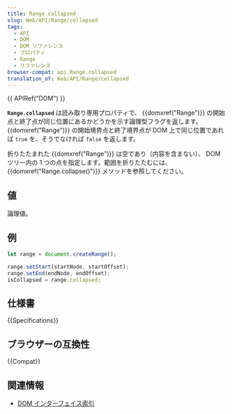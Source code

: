 ```yaml
---
title: Range.collapsed
slug: Web/API/Range/collapsed
tags:
  - API
  - DOM
  - DOM リファレンス
  - プロパティ
  - Range
  - リファレンス
browser-compat: api.Range.collapsed
translation_of: Web/API/Range/collapsed
---
```

{{ APIRef("DOM") }}

**`Range.collapsed`** は読み取り専用プロパティで、 {{domxref("Range")}} の開始点と終了点が同じ位置にあるかどうかを示す論理型フラグを返します。 {{domxref("Range")}} の開始境界点と終了境界点が DOM 上で同じ位置であれば `true` を、そうでなければ `false` を返します。

折りたたまれた {{domxref("Range")}} は空であり（内容を含まない）、 DOM ツリー内の 1 つの点を指定します。範囲を折りたたむには、 {{domxref("Range.collapse()")}} メソッドを参照してください。

## 値

論理値。

## 例

```js
let range = document.createRange();

range.setStart(startNode, startOffset);
range.setEnd(endNode, endOffset);
isCollapsed = range.collapsed;
```

## 仕様書

{{Specifications}}

## ブラウザーの互換性

{{Compat}}

## 関連情報

- [DOM インターフェイス索引](/ja/docs/Web/API/Document_Object_Model)
